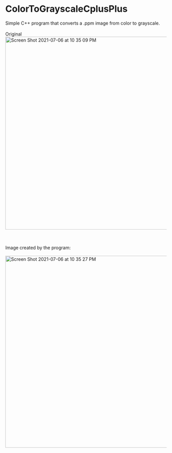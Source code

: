 # ColorToGrayscaleCplusPlus
 Simple C++ program that converts a .ppm image from color to grayscale.
<br>
<br>
Original
<br>
<img width="602" alt="Screen Shot 2021-07-06 at 10 35 09 PM" src="https://user-images.githubusercontent.com/78386606/124696363-81e4e380-deaa-11eb-8cbe-636fbef54811.png">

<br>
<br>
Image created by the program:
<br>
<br>
<img width="599" alt="Screen Shot 2021-07-06 at 10 35 27 PM" src="https://user-images.githubusercontent.com/78386606/124696405-a345cf80-deaa-11eb-807c-a7aa857dc517.png">
